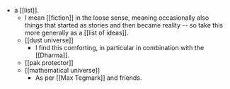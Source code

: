 - a [[list]].
  - I mean [[fiction]] in the loose sense, meaning occasionally also things that started as stories and then became reality -- so take this more generally as a [[list of ideas]].
  - [[dust universe]]
    - I find this comforting, in particular in combination with the [[Dharma]].
  - [[pak protector]]
  - [[mathematical universe]]
    - As per [[Max Tegmark]] and friends.